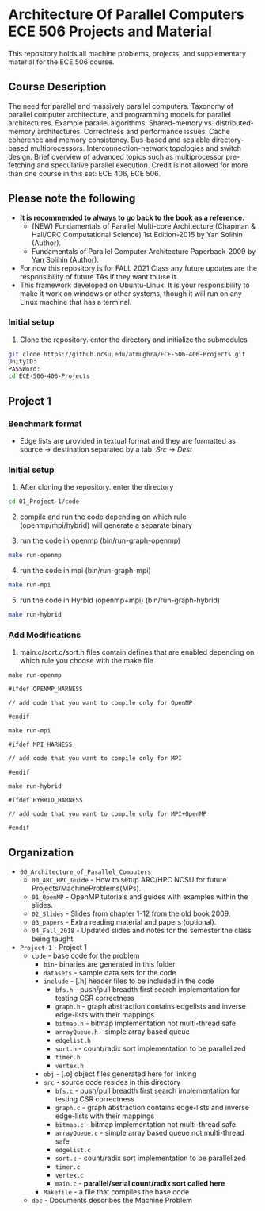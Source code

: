 # Architecture Of Parallel Computers ECE 506 Projects and Material

This repository holds all machine problems, projects, and supplementary material for the ECE 506 course.

## Course Description

The need for parallel and massively parallel computers. Taxonomy of parallel computer architecture, and programming models for parallel architectures. Example parallel algorithms. Shared-memory vs. distributed-memory architectures. Correctness and performance issues. Cache coherence and memory consistency. Bus-based and scalable directory-based multiprocessors. Interconnection-network topologies and switch design. Brief overview of advanced topics such as multiprocessor pre-fetching and speculative parallel execution. Credit is not allowed for more than one course in this set: ECE 406, ECE 506.

## Please note the following

* **It is recommended to always to go back to the book as a reference.**
    * (NEW) Fundamentals of Parallel Multi-core Architecture (Chapman & Hall/CRC Computational Science) 1st Edition-2015 by Yan Solihin (Author).
    * Fundamentals of Parallel Computer Architecture Paperback-2009 by Yan Solihin (Author).
* For now this repository is for FALL 2021 Class any future updates are the responsibility of future TAs if they want to use it.
* This framework developed on Ubuntu-Linux. It is your responsibility to make it work on windows or other systems, though it will run on any Linux machine that has a terminal.

### Initial setup
1. Clone the repository. enter the directory and initialize the submodules
  ```bash
  git clone https://github.ncsu.edu/atmughra/ECE-506-406-Projects.git
  UnityID:
  PASSWord:
  cd ECE-506-406-Projects
  ```

## Project 1
### Benchmark format
* Edge lists are provided in textual format and they are formatted as source → destination separated by a tab.
*Src*  →  *Dest*

### Initial setup
1. After cloning the repository. enter the directory
  ```bash
  cd 01_Project-1/code
  ```
2. compile and run the code depending on which rule (openmp/mpi/hybrid) will generate a separate binary

3. run the code in openmp (bin/run-graph-openmp)
  ```bash
  make run-openmp
  ```
4. run the code in mpi (bin/run-graph-mpi)
  ```bash
  make run-mpi
  ```
5. run the code in Hyrbid (openmp+mpi) (bin/run-graph-hybrid)
  ```bash
  make run-hybrid
  ```

### Add Modifications
1. main.c/sort.c/sort.h files contain defines that are enabled depending on which rule you choose with the make file
  ```code
  make run-openmp

#ifdef OPENMP_HARNESS

// add code that you want to compile only for OpenMP

#endif

  ```
  ```code
  make run-mpi

#ifdef MPI_HARNESS

// add code that you want to compile only for MPI

#endif

  ```
  ```code
  make run-hybrid

#ifdef HYBRID_HARNESS

// add code that you want to compile only for MPI+OpenMP

#endif

  ```

## Organization
* `00_Architecture_of_Parallel_Computers`
  * `00_ARC_HPC_Guide` - How to setup ARC/HPC NCSU for future Projects/MachineProblems(MPs).
  * `01_OpenMP` - OpenMP tutorials and guides with examples within the slides.
  * `02_Slides` - Slides from chapter 1-12 from the old book 2009.
  * `03_papers` - Extra reading material and papers (optional).
  * `04_Fall_2018` - Updated slides and notes for the semester the class being taught.
* `Project-1` - Project 1
  * `code` - base code for the problem
    * `bin`- binaries are generated in this folder
    * `datasets` - sample data sets for the code
    * `include` - [.h] header files to be included in the code
        * `bfs.h` - push/pull breadth first search implementation for testing CSR correctness
        * `graph.h` - graph abstraction contains edgelists and inverse edge-lists with their mappings 
        * `bitmap.h` - bitmap implementation not multi-thread safe
        * `arrayQueue.h` - simple array based queue 
        * `edgelist.h`
        * `sort.h`  - count/radix sort implementation to be parallelized
        * `timer.h`
        * `vertex.h`
    * `obj` - [.o] object files generated here for linking
    * `src` - source code resides in this directory
        * `bfs.c` - push/pull breadth first search implementation for testing CSR correctness
        * `graph.c` - graph abstraction contains edge-lists and inverse edge-lists with their mappings
        * `bitmap.c` - bitmap implementation not multi-thread safe
        * `arrayQueue.c` - simple array based queue not multi-thread safe 
        * `edgelist.c`
        * `sort.c` - count/radix sort implementation to be parallelized
        * `timer.c`
        * `vertex.c`
        * `main.c` - **parallel/serial count/radix sort  called here**
    * `Makefile` - a file that compiles the base code
  * `doc` - Documents describes the Machine Problem

